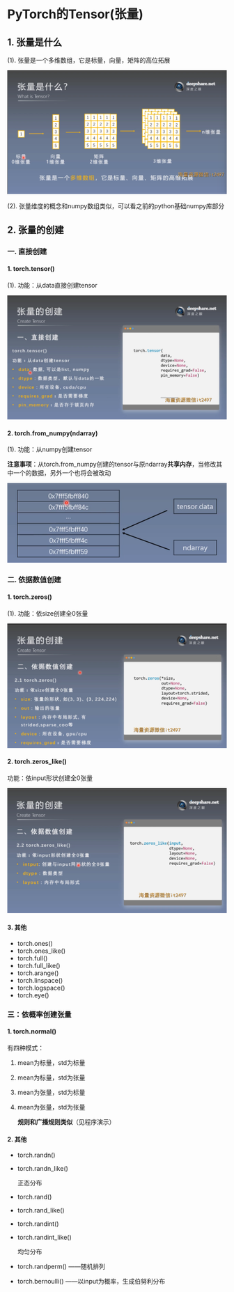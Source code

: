 # PyTorch的Tensor(张量)
## 1. 张量是什么

(1). 张量是一个多维数组，它是标量，向量，矩阵的高位拓展

![1](docs/待整理/知识库/计算机和硬件/折叠/ai-self-learning-main/从python开始的ai学习/深度学习%20pytorch/1.张量简介与创建/pcs/1.png "tensor")

(2). 张量维度的概念和numpy数组类似，可以看之前的python基础numpy库部分

## 2. 张量的创建
### 一. 直接创建
#### 1. torch.tensor()

(1). 功能：从data直接创建tensor

![2](docs/待整理/知识库/计算机和硬件/折叠/ai-self-learning-main/从python开始的ai学习/深度学习%20pytorch/1.张量简介与创建/pcs/2.png "2")
#### 2. torch.from_numpy(ndarray)
(1). 功能：从numpy创建tensor

**注意事项**：从torch.from_numpy创建的tensor与原ndarray**共享内存**，当修改其中一个的数据，另外一个也将会被改动

![3](docs/待整理/知识库/计算机和硬件/折叠/ai-self-learning-main/从python开始的ai学习/深度学习%20pytorch/1.张量简介与创建/pcs/3.png "3")
### 二. 依据数值创建
#### 1. torch.zeros()
(1). 功能：依size创建全0张量

![4](docs/待整理/知识库/计算机和硬件/折叠/ai-self-learning-main/从python开始的ai学习/深度学习%20pytorch/1.张量简介与创建/pcs/4.png "4")
#### 2. torch.zeros_like()
功能：依input形状创建全0张量

![5](docs/待整理/知识库/计算机和硬件/折叠/ai-self-learning-main/从python开始的ai学习/深度学习%20pytorch/1.张量简介与创建/pcs/5.png "5")

#### 3. 其他
- torch.ones()
- torch.ones_like()
- torch.full()
- torch.full_like()
- torch.arange()
- torch.linspace()
- torch.logspace()
- torch.eye()
### 三：依概率创建张量
#### 1. torch.normal()
有四种模式：
1. mean为标量，std为标量
2. mean为标量，std为张量
3. mean为张量，std为标量
4. mean为张量，std为张量

    **规则和广播规则类似**（见程序演示）
#### 2. 其他
- torch.randn()
- torch.randn_like()

    正态分布
- torch.rand()
- torch.rand_like()
- torch.randint()
- torch.randint_like()

    均匀分布
- torch.randperm()  ——随机排列
- torch.bernoulli()  ——以input为概率，生成伯努利分布